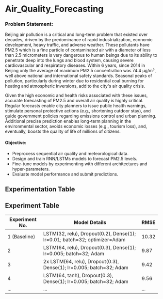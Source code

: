 # Air_Quality_Forecasting
### Problem Statement:
Beijing air pollution is a critical and long-term problem that existed over decades, driven by the predominance of rapid industrialization, economic development, heavy traffic, and adverse weather. These pollutants have PM2.5 which is a fine particle of contaminated air with a diameter of less than 2.5 micrometers is very dangerous to human beings due to its ability to penetrate deep into the lungs and blood system, causing severe cardiovascular and respiratory diseases. Within 6 years, since 2014 in Beijing only the average of maximum PM2.5 concentration was 74.4 µg/m³, well above national and international safety standards. Seasonal peaks of pollution, particularly during winter due to residential coal burning for heating and atmospheric inversions, add to the city's air quality crisis.

Given the high economic and health risks associated with these issues, accurate forecasting of PM2.5 and overall air quality is highly critical. Regular forecasts enable city planners to issue public health warnings, stimulate personal protective actions (e.g., shortening outdoor stay), and guide government policies regarding emissions control and urban planning. Additional precise prediction enables long-term planning in the environmental sector, avoids economic losses (e.g., tourism loss), and, eventually, boosts the quality of life of millions of citizens.
#### Objective:
- Preprocess sequential air quality and meteorological data.
- Design and train RNN/LSTMs models to forecast PM2.5 levels.
- Fine-tune models by experimenting with different architectures and hyper-parameters.
- Evaluate model performance and submit predictions.

## Experimentation Table

## Experiment Table

| Experiment No. | Model Details                                                                                             | RMSE    |
|---------------|---------------------------------------------------------------------------------------------------------|---------|
| 1 (Baseline)  | LSTM(32, relu), Dropout(0.2), Dense(1); lr=0.01; batch=32; optimizer=Adam                                 | 10.32   |
| 2             | LSTM(64, relu), Dropout(0.3), Dense(1); lr=0.005; batch=32; Adam                                          | 9.87    |
| 3             | 2x LSTM(64, relu), Dropout(0.3), Dense(1); lr=0.005; batch=32; Adam                                       | 9.42    |
| 4             | LSTM(64, tanh), Dropout(0.3), Dense(1); lr=0.005; batch=32; Adam                                          | 9.56    |
| ...           | ...                                                                                                       | ...     |

